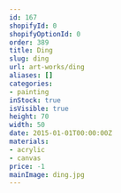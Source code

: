 ```yaml
---
id: 167
shopifyId: 0
shopifyOptionId: 0
order: 389
title: Ding
slug: ding
url: art-works/ding
aliases: []
categories:
- painting
inStock: true
isVisible: true
height: 70
width: 50
date: 2015-01-01T00:00:00Z
materials:
- acrylic
- canvas
price: -1
mainImage: ding.jpg
---
```

